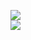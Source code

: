 [![](https://img.shields.io/badge/Made%20With-Github%20Spray-lightgrey.svg?style=for-the-badge&logo=github)](https://github.com/Annihil/github-spray#3812)  
[![](https://i.imgur.com/2DrTn0Z.gif)](https://github.com/Annihil/github-spray)